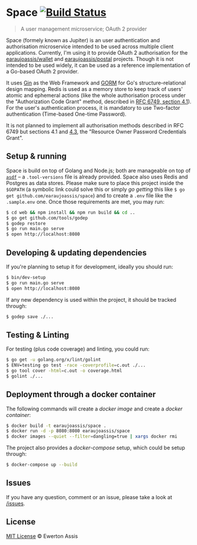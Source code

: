 # Space [![Build Status](https://travis-ci.com/earaujoassis/space.svg?branch=master)](https://travis-ci.com/earaujoassis/space)

> A user management microservice; OAuth 2 provider

Space (formely known as Jupiter) is an user authentication and authorisation
microservice intended to be used across multiple client applications. Currently,
I'm using it to provide OAuth 2 authorisation for the [earaujoassis/wallet](https://github.com/earaujoassis/wallet)
and [earaujoassis/postal](https://github.com/earaujoassis/postal) projects.
Though it is not intended to be used widely, it can be used as a reference implementation
of a Go-based OAuth 2 provider.

It uses [Gin](https://gin-gonic.github.io/gin/) as the Web Framework and [GORM](http://gorm.io/)
for Go's structure&ndash;relational design mapping. Redis is used as a memory store to keep
track of users' atomic and ephemeral actions (like the whole authorisation process under the
"Authorization Code Grant" method, described in [RFC 6749, section 4.1](https://tools.ietf.org/html/rfc6749#section-4.1)).
For the user's authentication process, it is mandatory to use Two-factor authentication (Time-based
One-time Password).

It is not planned to implement all authorisation methods described in RFC 6749 but sections
4.1 and [4.3](https://tools.ietf.org/html/rfc6749#section-4.3), the "Resource Owner Password
Credentials Grant".

## Setup & running

Space is build on top of Golang and Node.js; both are manageable on top of [`asdf`](https://github.com/asdf-vm/asdf) –
a `.tool-versions` file is already provided. Space also uses Redis and Postgres as data stores.
Please make sure to place this project inside the `$GOPATH` (a symbolic link could solve this or
simply *go getting* this like `$ go get github.com/earaujoassis/space`) and to create a `.env`
file like the `.sample.env` one. Once those requirements are met, you may run:

```sh
$ cd web && npm install && npm run build && cd ..
$ go get github.com/tools/godep
$ godep restore
$ go run main.go serve
$ open http://localhost:8080
```

## Developing & updating dependencies

If you're planning to setup it for development, ideally you should run:

```sh
$ bin/dev-setup
$ go run main.go serve
$ open http://localhost:8080
```

If any new dependency is used within the project, it should be tracked through:

```sh
$ godep save ./...
```

## Testing & Linting

For testing (plus code coverage) and linting, you could run:

```sh
$ go get -u golang.org/x/lint/golint
$ ENV=testing go test -race -coverprofile=c.out ./...
$ go tool cover -html=c.out -o coverage.html
$ golint ./...
```

## Deployment through a docker container

The following commands will create a *docker image* and create a *docker container*:

```sh
$ docker build -t earaujoassis/space .
$ docker run -d -p 8080:8080 earaujoassis/space
$ docker images --quiet --filter=dangling=true | xargs docker rmi
```

The project also provides a *docker-compose* setup, which could be setup through:

```sh
$ docker-compose up --build
```

## Issues

If you have any question, comment or an issue, please take a look at [/issues](https://github.com/earaujoassis/space/issues).

## License

[MIT License](http://earaujoassis.mit-license.org/) &copy; Ewerton Assis
